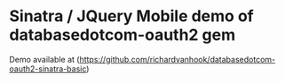 # Sinatra / JQuery Mobile demo of databasedotcom-oauth2 gem

Demo available at (https://github.com/richardvanhook/databasedotcom-oauth2-sinatra-basic)